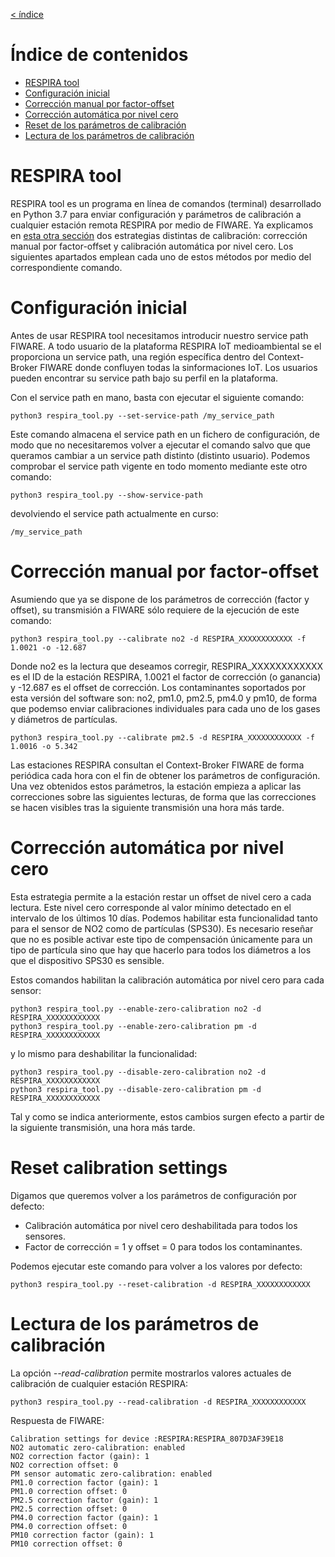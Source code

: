 [< índice](INDEX.md)

# Índice de contenidos

- [RESPIRA tool](#respira-tool)
- [Configuración inicial](#configuracion-inicial)
- [Corrección manual por factor-offset](#correccion-manual-por-factor-offset)
- [Corrección automática por nivel cero](#correccion-automatica-por-nivel-cero)
- [Reset de los parámetros de calibración](#reset-de-los-parametros-de-calibracion)
- [Lectura de los parámetros de calibración](#lectura-de-los-parametros-de-calibracion)

# RESPIRA tool

RESPIRA tool es un programa en línea de comandos (terminal) desarrollado en Python 3.7 para enviar configuración y parámetros de calibración a cualquier estación remota RESPIRA por medio de FIWARE. Ya explicamos en [esta otra sección](RESPIRA_CALIBRATION.md) dos estrategias distintas de calibración: corrección manual por factor-offset y calibración automática por nivel cero. Los siguientes apartados emplean cada uno de estos métodos por medio del correspondiente comando.

# Configuración inicial

Antes de usar RESPIRA tool necesitamos introducir nuestro service path FIWARE. A todo usuario de la plataforma RESPIRA IoT medioambiental se el proporciona un service path, una región específica dentro del Context-Broker FIWARE donde confluyen todas la sinformaciones IoT. Los usuarios pueden encontrar su service path bajo su perfil en la plataforma.

Con el service path en mano, basta con ejecutar el siguiente comando:

```
python3 respira_tool.py --set-service-path /my_service_path
```

Este comando almacena el service path en un fichero de configuración, de modo que no necesitaremos volver a ejecutar el comando salvo que que queramos cambiar a un service path distinto (distinto usuario). Podemos comprobar el service path vigente en todo momento mediante este otro comando:

```
python3 respira_tool.py --show-service-path
```

devolviendo el service path actualmente en curso:

```
/my_service_path
```

# Corrección manual por factor-offset

Asumiendo que ya se dispone de los parámetros de corrección (factor y offset), su transmisión a FIWARE sólo requiere de la ejecución de este comando:

```
python3 respira_tool.py --calibrate no2 -d RESPIRA_XXXXXXXXXXXX -f 1.0021 -o -12.687
```

Donde no2 es la lectura que deseamos corregir, RESPIRA_XXXXXXXXXXXX es el ID de la estación RESPIRA, 1.0021 el factor de corrección (o ganancia) y -12.687 es el offset de corrección. Los contaminantes soportados por esta versión del software son: no2, pm1.0, pm2.5, pm4.0 y pm10, de forma que podemso enviar calibraciones individuales para cada uno de los gases y diámetros de partículas.

```
python3 respira_tool.py --calibrate pm2.5 -d RESPIRA_XXXXXXXXXXXX -f 1.0016 -o 5.342
```

Las estaciones RESPIRA consultan el Context-Broker FIWARE de forma periódica cada hora con el fin de obtener los parámetros de configuración. Una vez obtenidos estos parámetros, la estación empieza a aplicar las correcciones sobre las siguientes lecturas, de forma que las correcciones se hacen visibles tras la siguiente transmisión una hora más tarde.

# Corrección automática por nivel cero

Esta estrategia permite a la estación restar un offset de nivel cero a cada lectura. Este nivel cero corresponde al valor mínimo detectado en el intervalo de los últimos 10 días. Podemos habilitar esta funcionalidad tanto para el sensor de NO2 como de partículas (SPS30). Es necesario reseñar que no es posible activar este tipo de compensación únicamente para un tipo de partícula sino que hay que hacerlo para todos los diámetros a los que el dispositivo SPS30 es sensible.

Estos comandos habilitan la calibración automática por nivel cero para cada sensor:

```
python3 respira_tool.py --enable-zero-calibration no2 -d RESPIRA_XXXXXXXXXXXX
python3 respira_tool.py --enable-zero-calibration pm -d RESPIRA_XXXXXXXXXXXX
```

y lo mismo para deshabilitar la funcionalidad:


```
python3 respira_tool.py --disable-zero-calibration no2 -d RESPIRA_XXXXXXXXXXXX
python3 respira_tool.py --disable-zero-calibration pm -d RESPIRA_XXXXXXXXXXXX
```

Tal y como se indica anteriormente, estos cambios surgen efecto a partir de la siguiente transmisión, una hora más tarde.

# Reset calibration settings

Digamos que queremos volver a los parámetros de configuración por defecto:

- Calibración automática por nivel cero deshabilitada para todos los sensores.
- Factor de corrección = 1 y offset = 0 para todos los contaminantes.

Podemos ejecutar este comando para volver a los valores por defecto:

```
python3 respira_tool.py --reset-calibration -d RESPIRA_XXXXXXXXXXXX
```

# Lectura de los parámetros de calibración

La opción _--read-calibration_ permite mostrarlos valores actuales de calibración de cualquier estación RESPIRA:

```
python3 respira_tool.py --read-calibration -d RESPIRA_XXXXXXXXXXXX
```

Respuesta de FIWARE:

```
Calibration settings for device :RESPIRA:RESPIRA_807D3AF39E18
NO2 automatic zero-calibration: enabled
NO2 correction factor (gain): 1
NO2 correction offset: 0
PM sensor automatic zero-calibration: enabled
PM1.0 correction factor (gain): 1
PM1.0 correction offset: 0
PM2.5 correction factor (gain): 1
PM2.5 correction offset: 0
PM4.0 correction factor (gain): 1
PM4.0 correction offset: 0
PM10 correction factor (gain): 1
PM10 correction offset: 0
```

